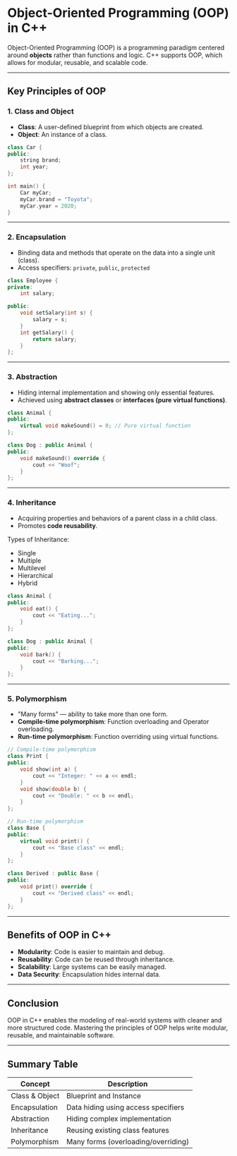 # Object-Oriented Programming (OOP) in C++

Object-Oriented Programming (OOP) is a programming paradigm centered around **objects** rather than functions and logic. C++ supports OOP, which allows for modular, reusable, and scalable code.

---

## **Key Principles of OOP**

### 1. **Class and Object**
- **Class**: A user-defined blueprint from which objects are created.
- **Object**: An instance of a class.

```cpp
class Car {
public:
    string brand;
    int year;
};

int main() {
    Car myCar;
    myCar.brand = "Toyota";
    myCar.year = 2020;
}
```

---

### 2. **Encapsulation**
- Binding data and methods that operate on the data into a single unit (class).
- Access specifiers: `private`, `public`, `protected`

```cpp
class Employee {
private:
    int salary;

public:
    void setSalary(int s) {
        salary = s;
    }
    int getSalary() {
        return salary;
    }
};
```

---

### 3. **Abstraction**
- Hiding internal implementation and showing only essential features.
- Achieved using **abstract classes** or **interfaces (pure virtual functions)**.

```cpp
class Animal {
public:
    virtual void makeSound() = 0; // Pure virtual function
};

class Dog : public Animal {
public:
    void makeSound() override {
        cout << "Woof";
    }
};
```

---

### 4. **Inheritance**
- Acquiring properties and behaviors of a parent class in a child class.
- Promotes **code reusability**.

Types of Inheritance:
- Single
- Multiple
- Multilevel
- Hierarchical
- Hybrid

```cpp
class Animal {
public:
    void eat() {
        cout << "Eating...";
    }
};

class Dog : public Animal {
public:
    void bark() {
        cout << "Barking...";
    }
};
```

---

### 5. **Polymorphism**
- "Many forms" — ability to take more than one form.
- **Compile-time polymorphism**: Function overloading and Operator overloading.
- **Run-time polymorphism**: Function overriding using virtual functions.

```cpp
// Compile-time polymorphism
class Print {
public:
    void show(int a) {
        cout << "Integer: " << a << endl;
    }
    void show(double b) {
        cout << "Double: " << b << endl;
    }
};

// Run-time polymorphism
class Base {
public:
    virtual void print() {
        cout << "Base class" << endl;
    }
};

class Derived : public Base {
public:
    void print() override {
        cout << "Derived class" << endl;
    }
};
```

---

## **Benefits of OOP in C++**
- **Modularity**: Code is easier to maintain and debug.
- **Reusability**: Code can be reused through inheritance.
- **Scalability**: Large systems can be easily managed.
- **Data Security**: Encapsulation hides internal data.

---

## **Conclusion**
OOP in C++ enables the modeling of real-world systems with cleaner and more structured code. Mastering the principles of OOP helps write modular, reusable, and maintainable software.

---

## Summary Table
| Concept        | Description                        |
|----------------|------------------------------------|
| Class & Object | Blueprint and Instance             |
| Encapsulation  | Data hiding using access specifiers|
| Abstraction    | Hiding complex implementation      |
| Inheritance    | Reusing existing class features    |
| Polymorphism   | Many forms (overloading/overriding)|

